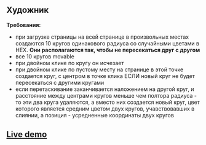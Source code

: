 ## Художник
**Требования:**
- при загрузке страницы на всей странице в произвольных местах создаются 10 кругов одинакового радиуса со случайными цветами в HEX. **Они располагаются так, чтобы не пересекаться друг с другом**
- все 10 кругов movable
- при двойном клике по кругу он исчезает
- при двойном клике по пустому месту на странице в этой точке создается круг, с центром в точке клика ЕСЛИ новый круг не будет пересекаться с другими кругами
- если перетаскивание заканчивается наложением на другой круг, и расстояние между центрами кругов меньше чем полтора радиуса - то эти два круга удаляются, а вместо них создается новый круг, цвет которого является средним цветом двух кругов, учавствовавших в слиянии, а позиция - усредненные координаты двух кругов

## [Live demo](https://jsbin.com/dimejoxilu/1/edit?output)